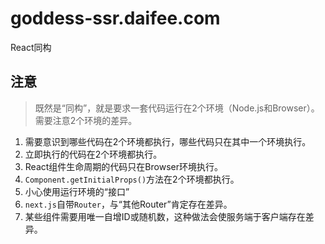 # goddess-ssr.daifee.com
React同构





## 注意

> 既然是“同构”，就是要求一套代码运行在2个环境（Node.js和Browser）。需要注意2个环境的差异。

1. 需要意识到哪些代码在2个环境都执行，哪些代码只在其中一个环境执行。
  1. 立即执行的代码在2个环境都执行。
  2. React组件生命周期的代码只在Browser环境执行。
  3. `Component.getInitialProps()`方法在2个环境都执行。
  4. 小心使用运行环境的“接口”
2. `next.js`自带`Router`，与“其他Router”肯定存在差异。
3. 某些组件需要用唯一自增ID或随机数，这种做法会使服务端于客户端存在差异。


